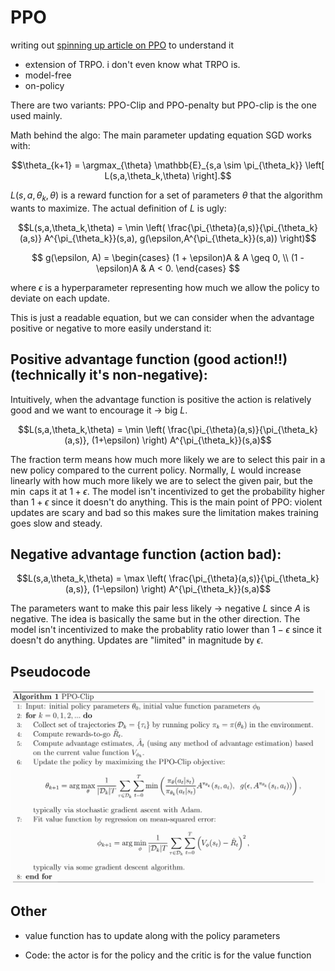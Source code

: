 # PPO

writing out [spinning up article on PPO](https://spinningup.openai.com/en/latest/algorithms/ppo.html) to understand it

- extension of TRPO. i don't even know what TRPO is. 
- model-free
- on-policy

There are two variants: PPO-Clip and PPO-penalty but PPO-clip is the one used mainly. 

Math behind the algo:
The main parameter updating equation SGD works with:

$$\theta_{k+1} = \argmax_{\theta} \mathbb{E}_{s,a \sim \pi_{\theta_k}} \left[ L(s,a,\theta_k,\theta) \right].$$

$L(s,a,\theta_k,\theta)$ is a reward function for a set of parameters $\theta$ that the algorithm wants to maximize. 
The actual definition of $L$ is ugly:


$$L(s,a,\theta_k,\theta) = \min \left( \frac{\pi_{\theta}(a,s)}{\pi_{\theta_k}(a,s)} A^{\pi_{\theta_k}}(s,a), g(\epsilon,A^{\pi_{\theta_k}}(s,a)) \right)$$


$$
g(\epsilon, A) =
\begin{cases} 
(1 + \epsilon)A & A \geq 0, \\
(1 - \epsilon)A & A < 0.
\end{cases}
$$


where $\epsilon$ is a hyperparameter representing how much we allow the policy to deviate on each update. 


This is just a readable equation, but we can consider when the advantage positive or negative to more easily understand it:

## Positive advantage function (good action!!) (technically it's non-negative):
Intuitively, when the advantage function is positive the action is relatively good and we want to encourage it -> big $L$.

$$L(s,a,\theta_k,\theta) = \min \left( \frac{\pi_{\theta}(a,s)}{\pi_{\theta_k}(a,s)}, (1+\epsilon) \right) A^{\pi_{\theta_k}}(s,a)$$

The fraction term means how much more likely we are to select this pair in a new policy compared to the current policy.
Normally, $L$ would increase linearly with how much more likely we are to select the given pair, but the $\min$ caps it at $1 + \epsilon$.
The model isn't incentivized to get the probability higher than $1+\epsilon$ since it doesn't do anything.
This is the main point of PPO: violent updates are scary and bad so this makes sure the limitation makes training goes slow and steady.

## Negative advantage function (action bad):

$$L(s,a,\theta_k,\theta) = \max \left( \frac{\pi_{\theta}(a,s)}{\pi_{\theta_k}(a,s)}, (1-\epsilon) \right) A^{\pi_{\theta_k}}(s,a)$$

The parameters want to make this pair less likely -> negative $L$ since $A$ is negative.
The idea is basically the same but in the other direction.
The model isn't incentivized to make the probablity ratio lower than $1-\epsilon$ since it doesn't do anything.
Updates are "limited" in magnitude by $\epsilon$. 

## Pseudocode
![text](pseudocode.png )
## Other
- value function has to update along with the policy parameters

- Code: the actor is for the policy and the critic is for the value function
